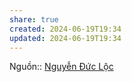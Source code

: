 ```yaml
---
share: true
created: 2024-06-19T19:34
updated: 2024-06-19T19:34
---
```

Nguồn:: [Nguyễn Đức Lộc](Nguy%E1%BB%85n%20%C4%90%E1%BB%A9c%20L%E1%BB%99c.md)